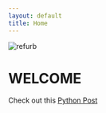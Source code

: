 ```yaml
---
layout: default
title: Home
---
```


![refurb](https://clairezaro.github.io/refurb.jpg)
# WELCOME

Check out this [Python Post](https://clairezaro.github.io/2018/03/06/Python.html)
